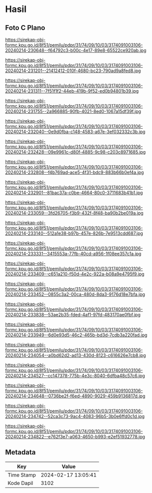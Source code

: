 # Hasil

## Foto C Plano

https://sirekap-obj-formc.kpu.go.id/8f51/pemilu/pdpr/31/74/09/10/03/3174091003106-20240214-230648--f64792c3-b00c-4e17-89e8-65522ce920ab.jpg

https://sirekap-obj-formc.kpu.go.id/8f51/pemilu/pdpr/31/74/09/10/03/3174091003106-20240214-231201--21412412-010f-4680-bc23-790ad9a8fed8.jpg

https://sirekap-obj-formc.kpu.go.id/8f51/pemilu/pdpr/31/74/09/10/03/3174091003106-20240214-231311--7f51f1f2-44eb-419b-9f52-ed0b94801b39.jpg

https://sirekap-obj-formc.kpu.go.id/8f51/pemilu/pdpr/31/74/09/10/03/3174091003106-20240214-231755--2a966885-90fb-4021-8ed0-1067a15df39f.jpg

https://sirekap-obj-formc.kpu.go.id/8f51/pemilu/pdpr/31/74/09/10/03/3174091003106-20240214-232040--0e9d0fba-c148-4583-a67e-3ef032332c3b.jpg

https://sirekap-obj-formc.kpu.go.id/8f51/pemilu/pdpr/31/74/09/10/03/3174091003106-20240214-232428--09e9961c-d80f-4885-9c98-c203c8971685.jpg

https://sirekap-obj-formc.kpu.go.id/8f51/pemilu/pdpr/31/74/09/10/03/3174091003106-20240214-232808--f4b769ad-ace5-4f31-bdc9-883b66b0ef4a.jpg

https://sirekap-obj-formc.kpu.go.id/8f51/pemilu/pdpr/31/74/09/10/03/3174091003106-20240214-232901--81bac37a-c0be-4664-80c0-3711683b41b1.jpg

https://sirekap-obj-formc.kpu.go.id/8f51/pemilu/pdpr/31/74/09/10/03/3174091003106-20240214-233059--3fd26705-f3b9-432f-8f48-ba90b2be019a.jpg

https://sirekap-obj-formc.kpu.go.id/8f51/pemilu/pdpr/31/74/09/10/03/3174091003106-20240214-233140--512a1e38-b97b-457e-826b-7e9513cdd687.jpg

https://sirekap-obj-formc.kpu.go.id/8f51/pemilu/pdpr/31/74/09/10/03/3174091003106-20240214-233331--3415553a-77fb-40cd-a956-1f08ee357c1a.jpg

https://sirekap-obj-formc.kpu.go.id/8f51/pemilu/pdpr/31/74/09/10/03/3174091003106-20240214-233409--c651a210-f50d-4e2c-922a-b08a9e4795f9.jpg

https://sirekap-obj-formc.kpu.go.id/8f51/pemilu/pdpr/31/74/09/10/03/3174091003106-20240214-233452--0855c3a2-00ca-480d-8da3-9176d18e7bfa.jpg

https://sirekap-obj-formc.kpu.go.id/8f51/pemilu/pdpr/31/74/09/10/03/3174091003106-20240214-233838--53ae2b35-fded-4af1-97fd-483170ae0fbf.jpg

https://sirekap-obj-formc.kpu.go.id/8f51/pemilu/pdpr/31/74/09/10/03/3174091003106-20240214-233949--6d0e93d5-46c2-465b-bd3d-7cdb3a220fad.jpg

https://sirekap-obj-formc.kpu.go.id/8f51/pemilu/pdpr/31/74/09/10/03/3174091003106-20240214-234054--a0bd62d2-ad13-430d-8123-c616626e7cb8.jpg

https://sirekap-obj-formc.kpu.go.id/8f51/pemilu/pdpr/31/74/09/10/03/3174091003106-20240214-234527--cc147378-775b-4e3c-8040-6dfba48c57c6.jpg

https://sirekap-obj-formc.kpu.go.id/8f51/pemilu/pdpr/31/74/09/10/03/3174091003106-20240214-234648--0736be2f-f6ed-4890-9029-459b9136817d.jpg

https://sirekap-obj-formc.kpu.go.id/8f51/pemilu/pdpr/31/74/09/10/03/3174091003106-20240214-234742--52ca3c73-9ac4-4083-96b5-3b0e6ffd0c1d.jpg

https://sirekap-obj-formc.kpu.go.id/8f51/pemilu/pdpr/31/74/09/10/03/3174091003106-20240214-234822--e762f3e7-a063-4650-b993-e2ef51932778.jpg


## Metadata

| Key        | Value               |
| ---------- | ------------------- |
| Time Stamp | 2024-02-17 13:05:41 |
| Kode Dapil | 3102                |



